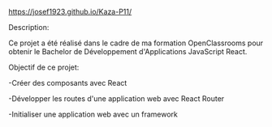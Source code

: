 https://josef1923.github.io/Kaza-P11/

Description:

Ce projet a été réalisé dans le cadre de ma formation OpenClassrooms pour obtenir le Bachelor de Développement d'Applications JavaScript React.

Objectif de ce projet: 

-Créer des composants avec React

-Développer les routes d'une application web avec React Router

-Initialiser une application web avec un framework
